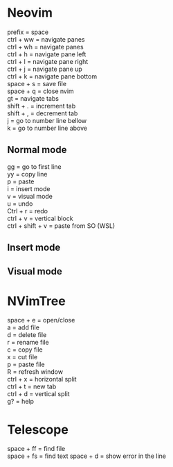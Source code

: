 # Neovim

prefix = space<br>
ctrl + ww = navigate panes<br>
ctrl + wh = navigate panes<br>
ctrl + h = navigate pane left<br>
ctrl + l = navigate pane right<br>
ctrl + j = navigate pane up<br>
ctrl + k = navigate pane bottom<br>
space + s = save file<br>
space + q = close nvim<br>
gt = navigate tabs<br>
shift + . = increment tab<br>
shift + , = decrement tab<br>
<number>j = go to number line bellow<br>
<number>k = go to number line above<br>

## Normal mode
gg = go to first line<br>
yy = copy line<br>
p = paste<br>
i = insert mode<br>
v = visual mode<br>
u = undo<br>
Ctrl + r = redo<br>
ctrl + v = vertical block<br>
ctrl + shift + v = paste from SO (WSL)

## Insert mode

## Visual mode

# NVimTree

space + e = open/close<br>
a = add file<br>
d = delete file<br>
r = rename file<br>
c = copy file<br>
x = cut file<br>
p = paste file<br>
R = refresh window<br>
ctrl + x = horizontal split<br>
ctrl + t = new tab<br>
ctrl + d = vertical split<br>
g? = help


# Telescope
space + ff = find file<br>
space + fs = find text
space + d = show error in the line
